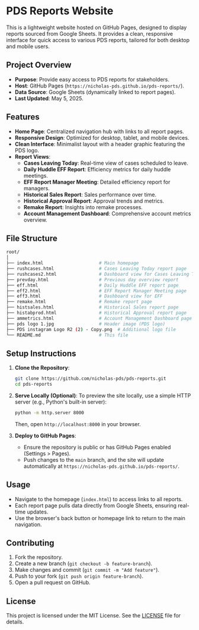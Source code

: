 # PDS Reports Website

This is a lightweight website hosted on GitHub Pages, designed to display reports sourced from Google Sheets. It provides a clean, responsive interface for quick access to various PDS reports, tailored for both desktop and mobile users.

## Project Overview

- **Purpose**: Provide easy access to PDS reports for stakeholders.
- **Host**: GitHub Pages (`https://nicholas-pds.github.io/pds-reports/`).
- **Data Source**: Google Sheets (dynamically linked to report pages).
- **Last Updated**: May 5, 2025.

## Features

- **Home Page**: Centralized navigation hub with links to all report pages.
- **Responsive Design**: Optimized for desktop, tablet, and mobile devices.
- **Clean Interface**: Minimalist layout with a header graphic featuring the PDS logo.
- **Report Views**:
  - **Cases Leaving Today**: Real-time view of cases scheduled to leave.
  - **Daily Huddle EFF Report**: Efficiency metrics for daily huddle meetings.
  - **EFF Report Manager Meeting**: Detailed efficiency report for managers.
  - **Historical Sales Report**: Sales performance over time.
  - **Historical Approval Report**: Approval trends and metrics.
  - **Remake Report**: Insights into remake processes.
  - **Account Management Dashboard**: Comprehensive account metrics overview.

## File Structure

```bash
root/
│
├── index.html                     # Main homepage
├── rushcases.html                 # Cases Leaving Today report page
├── rushcases2.html                # Dashboard view for Cases Leaving Today
├── prevday.html                   # Previous day overview report
├── eff.html                       # Daily Huddle EFF report page
├── eff2.html                      # EFF Report Manager Meeting page
├── eff3.html                      # Dashboard view for EFF
├── remake.html                    # Remake report page
├── histsales.html                 # Historical Sales report page
├── histabprod.html                # Historical Approval report page
├── ammetrics.html                 # Account Management Dashboard page
├── pds logo 1.jpg                 # Header image (PDS logo)
├── PDS instagram Logo R2 (2) - Copy.png  # Additional logo file
└── README.md                      # This file
```

## Setup Instructions

1. **Clone the Repository**:
   ```bash
   git clone https://github.com/nicholas-pds/pds-reports.git
   cd pds-reports
   ```

2. **Serve Locally (Optional)**:
   To preview the site locally, use a simple HTTP server (e.g., Python's built-in server):
   ```bash
   python -m http.server 8000
   ```
   Then, open `http://localhost:8000` in your browser.

3. **Deploy to GitHub Pages**:
   - Ensure the repository is public or has GitHub Pages enabled (Settings > Pages).
   - Push changes to the `main` branch, and the site will update automatically at `https://nicholas-pds.github.io/pds-reports/`.

## Usage

- Navigate to the homepage (`index.html`) to access links to all reports.
- Each report page pulls data directly from Google Sheets, ensuring real-time updates.
- Use the browser's back button or homepage link to return to the main navigation.

## Contributing

1. Fork the repository.
2. Create a new branch (`git checkout -b feature-branch`).
3. Make changes and commit (`git commit -m "Add feature"`).
4. Push to your fork (`git push origin feature-branch`).
5. Open a pull request on GitHub.

## License

This project is licensed under the MIT License. See the [LICENSE](LICENSE) file for details.